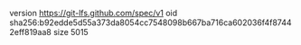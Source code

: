 version https://git-lfs.github.com/spec/v1
oid sha256:b92edde5d55a373da8054cc7548098b667ba716ca602036f4f87442eff819aa8
size 5015
